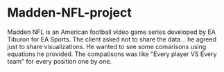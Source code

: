 # Madden-NFL-project
Madden NFL is an American football video game series developed by EA Tiburon for EA Sports.
The client asked not to share the data .. he agreed just to share visualizations.
He wanted to see some comarisons using equations he provided.
The compatisons was like "Every player VS Every team" for every position one by one.
